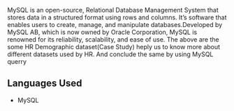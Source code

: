 MySQL is an open-source, Relational Database Management System that stores data in a structured format using rows and columns. It’s software that enables users to create, manage, and manipulate databases.Developed by MySQL AB, which is now owned by Oracle Corporation, MySQL is renowned for its reliability, scalability, and ease of use.
The above are the some HR Demographic dataset(Case Study) heply us to know more about different datasets used by HR. And conclude the same by using MySQL querry
## Languages Used

- MySQL
